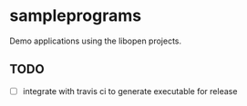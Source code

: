 # sampleprograms
Demo applications using the libopen projects.


## TODO

 - [ ] integrate with travis ci to generate executable for release